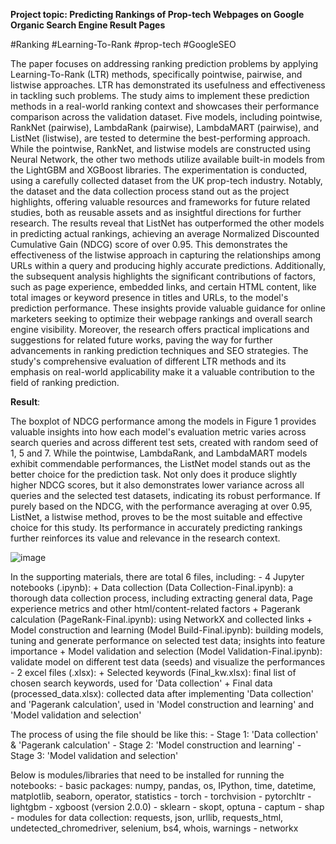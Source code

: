 **Project topic: Predicting Rankings of Prop-tech Webpages on Google Organic Search Engine Result Pages**

#Ranking #Learning-To-Rank #prop-tech #GoogleSEO

The paper focuses on addressing ranking prediction problems by applying Learning-To-Rank (LTR) methods, specifically pointwise, pairwise, and listwise approaches. LTR has demonstrated its usefulness and effectiveness in
tackling such problems. The study aims to implement these prediction methods in a real-world ranking context and showcases their performance comparison across the validation dataset. Five models, including pointwise,
RankNet (pairwise), LambdaRank (pairwise), LambdaMART (pairwise), and ListNet (listwise), are tested to determine the best-performing approach. While the pointwise, RankNet, and listwise models are constructed
using Neural Network, the other two methods utilize available built-in models from the LightGBM and XGBoost libraries. The experimentation is conducted, using a carefully collected dataset from the UK prop-tech industry. Notably,
the dataset and the data collection process stand out as the project highlights, offering valuable resources and frameworks for future related studies, both as reusable assets and as insightful directions for further research. The results
reveal that ListNet has outperformed the other models in predicting actual rankings, achieving an average Normalized Discounted Cumulative Gain (NDCG) score of over 0.95. This demonstrates the effectiveness of the listwise approach
in capturing the relationships among URLs within a query and producing highly accurate predictions. Additionally, the subsequent analysis highlights the significant contributions of factors, such as page experience, embedded links, and
certain HTML content, like total images or keyword presence in titles and URLs, to the model's prediction performance. These insights provide valuable guidance for online marketers seeking to optimize their webpage rankings and
overall search engine visibility. Moreover, the research offers practical implications and suggestions for related future works, paving the way for further advancements in ranking prediction techniques and SEO strategies. The study's
comprehensive evaluation of different LTR methods and its emphasis on real-world applicability make it a valuable contribution to the field of ranking prediction.

**Result**:

The boxplot of NDCG performance among the models in Figure 1 provides valuable insights into how each model's evaluation metric varies across search queries and across different test sets, created with random seed of 1, 5 and 7.
While the pointwise, LambdaRank, and LambdaMART models exhibit commendable performances, the ListNet model stands out as the better choice for the prediction task. Not only does it produce slightly higher NDCG scores, but it
also demonstrates lower variance across all queries and the selected test datasets, indicating its robust performance. If purely based on the NDCG, with the performance averaging at over 0.95, ListNet, a listwise method, proves to
be the most suitable and effective choice for this study. Its performance in accurately predicting rankings further reinforces its value and relevance in the research context.

![image](https://github.com/baonvq2/QMUL/assets/110440601/6c513799-56ca-4d93-ad82-44f64a828a20)












In the supporting materials, there are total 6 files, including:
	- 4 Jupyter notebooks (.ipynb): 
		+ Data collection (Data Collection-Final.ipynb): a thorough data collection process, including extracting general data, Page experience metrics and other html/content-related factors
		+ Pagerank calculation (PageRank-Final.ipynb): using NetworkX and collected links
		+ Model construction and learning (Model Build-Final.ipynb): building models, tuning and generate performance on selected test data; insights into feature importance
		+ Model validation and selection (Model Validation-Final.ipynb): validate model on different test data (seeds) and visualize the performances
	- 2 excel files (.xlsx):
		+ Selected keywords (Final_kw.xlsx): final list of chosen search keywords, used for 'Data collection'
		+ Final data (processed_data.xlsx): collected data after implementing 'Data collection' and 'Pagerank calculation', used in 'Model construction and learning' and 'Model validation and selection'

The process of using the file should be like this:
	- Stage 1: 'Data collection' & 'Pagerank calculation'
	- Stage 2: 'Model construction and learning'
	- Stage 3: 'Model validation and selection'

Below is modules/libraries that need to be installed for running the notebooks:
	- basic packages: numpy, pandas, os, IPython, time, datetime, matplotlib, seaborn, operator, statistics
	- torch
	- torchvision
	- pytorchltr
	- lightgbm
	- xgboost (version 2.0.0)
	- sklearn
	- skopt, optuna
	- captum
	- shap
	- modules for data collection: requests, json, urllib, requests_html, undetected_chromedriver, selenium, bs4, whois, warnings
	- networkx
